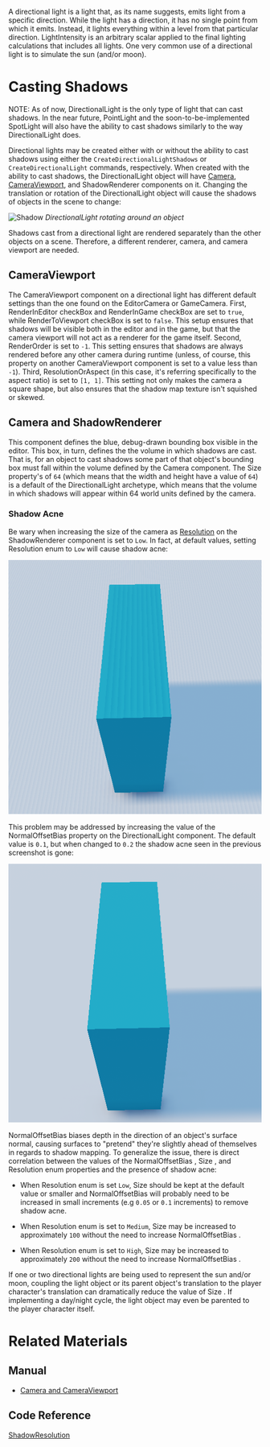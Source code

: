 A directional light is a light that, as its name suggests, emits light from a specific direction. While the light has a direction, it has no single point from which it emits. Instead, it lights everything within a level from that particular direction. LightIntensity  is an arbitrary scalar applied to the final lighting calculations that includes all lights. One very common use of a directional light is to simulate the sun (and/or moon).

 # Casting Shadows

NOTE: As of now, DirectionalLight is the only type of light that can cast shadows. In the near future, PointLight and the soon-to-be-implemented SpotLight will also have the ability to cast shadows similarly to the way DirectionalLight does.

Directional lights may be created either with or without the ability to cast shadows using either the `CreateDirectionalLightShadows` or `CreateDirectionalLight` commands, respectively.  When created with the ability to cast shadows, the DirectionalLight object will have [Camera](https://plasmaengine.github.io/PlasmaDocs/Manual/graphics/camerasviewportsrenderers.markdown#camera), [CameraViewport](https://plasmaengine.github.io/PlasmaDocs/Manual/graphics/camerasviewportsrenderers.markdown#cameraviewport), and ShadowRenderer components on it. Changing the translation or rotation of the DirectionalLight object will cause the shadows of objects in the scene to change:



![Shadow](https://raw.githubusercontent.com/PlasmaEngine/PlasmaDocs/master/media/DirectionalLight.gif) *DirectionalLight rotating around an object*


Shadows cast from a directional light are rendered separately than the other objects on a scene. Therefore, a different renderer, camera, and camera viewport are needed.

 ## CameraViewport

The CameraViewport component on a directional light has different default settings than the one found on the EditorCamera or GameCamera. First, RenderInEditor checkBox and RenderInGame checkBox are set to `true`, while RenderToViewport checkBox is set to `false`. This setup ensures that shadows will be visible both in the editor and in the game, but that the camera viewport will not act as a renderer for the game itself.  Second, RenderOrder  is set to `-1`. This setting ensures that shadows are always rendered before any other camera during runtime (unless, of course, this property on another CameraViewport component is set to a value less than `-1`). Third, ResolutionOrAspect  (in this case, it's referring specifically to the aspect ratio) is set to `[1, 1]`. This setting not only makes the camera a square shape, but also ensures that the shadow map texture isn't squished or skewed.

 ## Camera and ShadowRenderer

This component defines the blue, debug-drawn bounding box visible in the editor. This box, in turn, defines the the volume in which shadows are cast. That is, for an object to cast shadows some part of that object's bounding box must fall within the volume defined by the Camera component. The Size  property's of `64` (which means that the width and height have a value of `64`) is a default of the DirectionalLight archetype, which means that the volume in which shadows will appear within 64 world units defined by the camera.

 ### Shadow Acne

Be wary when increasing the size of the camera as [Resolution](https://github.com/dragonCASTjosh/PlasmaDocs/blob/master/code_reference/enum_reference.markdown#shadowresolution) on the ShadowRenderer component is set to `Low`. In fact, at default values, setting Resolution enum to `Low` will cause shadow acne:



![image](https://raw.githubusercontent.com/PlasmaEngine/PlasmaDocs/master/media/DirectLightAcne.png)


This problem may be addressed by increasing the value of the  NormalOffsetBias  property on the DirectionalLight component. The default value is `0.1`, but when changed to `0.2` the shadow acne seen in the previous screenshot is gone:



![image](https://raw.githubusercontent.com/PlasmaEngine/PlasmaDocs/master/media/DirectLightAcneFixed.png)


NormalOffsetBias  biases depth in the direction of an object's surface normal, causing surfaces to "pretend" they're slightly ahead of themselves in regards to shadow mapping. To generalize the issue, there is direct correlation between the values of the NormalOffsetBias , Size , and Resolution enum properties and the presence of shadow acne:

 - When Resolution enum is set `Low`, Size  should be kept at the default value or smaller and NormalOffsetBias  will probably need to be increased in small increments (e.g `0.05` or `0.1` increments) to remove shadow acne.

 - When Resolution enum is set to `Medium`, Size  may be increased to approximately `100` without the need to increase NormalOffsetBias .

 - When Resolution enum is set to `High`, Size  may be increased to approximately `200` without the need to increase NormalOffsetBias .

If one or two directional lights are being used to represent the sun and/or moon, coupling the light object or its parent object's translation to the player character's translation can dramatically reduce the value of Size . If implementing a day/night cycle, the light object may even be parented to the player character itself.

 # Related Materials
 ## Manual

- [ Camera and CameraViewport](https://plasmaengine.github.io/PlasmaDocs/Manual/graphics/camerasviewportsrenderers.markdown)

 ## Code Reference

 [ShadowResolution](https://github.com/dragonCASTjosh/PlasmaDocs/blob/master/code_reference/enum_reference.markdown#shadowresolution)

 

 